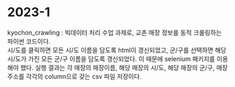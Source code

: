 # 2023-1

kyochon_crawling
: 빅데이터 처리 수업 과제로, 교촌 매장 정보를 동적 크롤링하는 파이썬 코드이다. <br>
  시/도를 클릭하면 모든 시/도 이름을 담도록 html이 갱신되었고, 군/구를 선택하면 해당 시/도가 가진 모든 군/구 이름을 담도록 갱신되었다.
  이 때문에 selenium 패키지를 이용해야 했다.
  실행 결과는 각 매장의 매장이름, 해당 매장의 시/도, 해당 매장의 군/구, 매장 주소를 각각의 column으로 갖는 csv 파일 저장이다.


